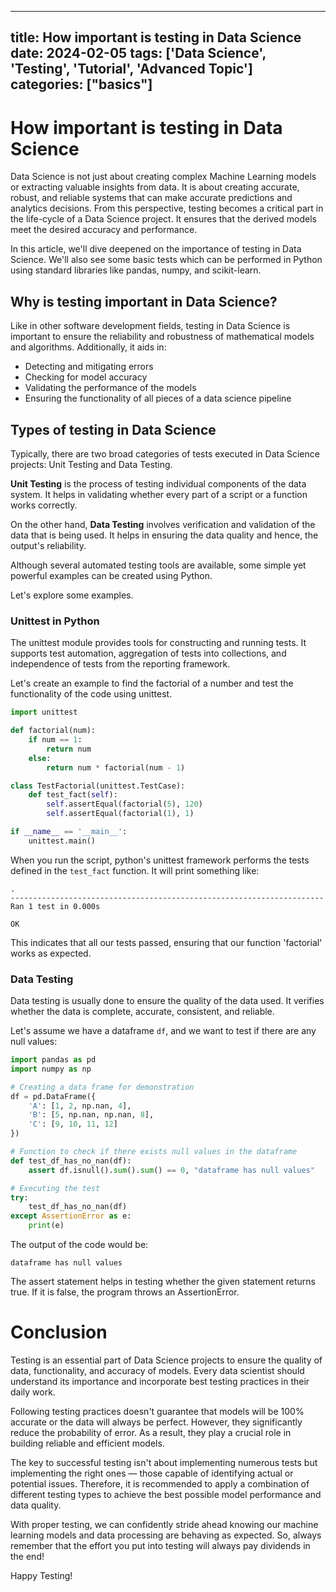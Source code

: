 
---
title: How important is testing in Data Science
date: 2024-02-05
tags: ['Data Science', 'Testing', 'Tutorial', 'Advanced Topic']
categories: ["basics"]
---


# How important is testing in Data Science

Data Science is not just about creating complex Machine Learning models or extracting valuable insights from data. It is about creating accurate, robust, and reliable systems that can make accurate predictions and analytics decisions. From this perspective, testing becomes a critical part in the life-cycle of a Data Science project. It ensures that the derived models meet the desired accuracy and performance.

In this article, we'll dive deepened on the importance of testing in Data Science. We'll also see some basic tests which can be performed in Python using standard libraries like pandas, numpy, and scikit-learn. 

## Why is testing important in Data Science?

Like in other software development fields, testing in Data Science is important to ensure the reliability and robustness of mathematical models and algorithms. Additionally, it aids in:

- Detecting and mitigating errors
- Checking for model accuracy
- Validating the performance of the models
- Ensuring the functionality of all pieces of a data science pipeline

## Types of testing in Data Science

Typically, there are two broad categories of tests executed in Data Science projects: Unit Testing and Data Testing.

**Unit Testing** is the process of testing individual components of the data system. It helps in validating whether every part of a script or a function works correctly.

On the other hand, **Data Testing** involves verification and validation of the data that is being used. It helps in ensuring the data quality and hence, the output's reliability.

Although several automated testing tools are available, some simple yet powerful examples can be created using Python.

Let's explore some examples.

### Unittest in Python

The unittest module provides tools for constructing and running tests. It supports test automation, aggregation of tests into collections, and independence of tests from the reporting framework.

Let's create an example to find the factorial of a number and test the functionality of the code using unittest.

```python
import unittest

def factorial(num):
    if num == 1:
        return num
    else:
        return num * factorial(num - 1)

class TestFactorial(unittest.TestCase):
    def test_fact(self):
        self.assertEqual(factorial(5), 120)
        self.assertEqual(factorial(1), 1)

if __name__ == '__main__':
    unittest.main()
```

When you run the script, python's unittest framework performs the tests defined in the `test_fact` function. It will print something like:

```
.
----------------------------------------------------------------------
Ran 1 test in 0.000s

OK
```
This indicates that all our tests passed, ensuring that our function 'factorial' works as expected.


### Data Testing

Data testing is usually done to ensure the quality of the data used. It verifies whether the data is complete, accurate, consistent, and reliable.

Let's assume we have a dataframe `df`, and we want to test if there are any null values:

```python
import pandas as pd
import numpy as np

# Creating a data frame for demonstration
df = pd.DataFrame({
    'A': [1, 2, np.nan, 4],
    'B': [5, np.nan, np.nan, 8],
    'C': [9, 10, 11, 12]
})

# Function to check if there exists null values in the dataframe
def test_df_has_no_nan(df):
    assert df.isnull().sum().sum() == 0, "dataframe has null values"

# Executing the test
try:
    test_df_has_no_nan(df)
except AssertionError as e:
    print(e)
```

The output of the code would be:

```
dataframe has null values
```

The assert statement helps in testing whether the given statement returns true. If it is false, the program throws an AssertionError.

# Conclusion

Testing is an essential part of Data Science projects to ensure the quality of data, functionality, and accuracy of models. Every data scientist should understand its importance and incorporate best testing practices in their daily work. 

Following testing practices doesn't guarantee that models will be 100% accurate or the data will always be perfect. However, they significantly reduce the probability of error. As a result, they play a crucial role in building reliable and efficient models.

The key to successful testing isn't about implementing numerous tests but implementing the right ones — those capable of identifying actual or potential issues. Therefore, it is recommended to apply a combination of different testing types to achieve the best possible model performance and data quality. 

With proper testing, we can confidently stride ahead knowing our machine learning models and data processing are behaving as expected.
So, always remember that the effort you put into testing will always pay dividends in the end!

Happy Testing!